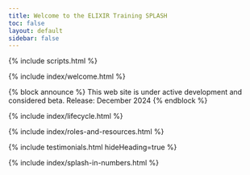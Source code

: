 ```yaml
---
title: Welcome to the ELIXIR Training SPLASH
toc: false
layout: default
sidebar: false
---
```


{% include scripts.html %}

{% include index/welcome.html %}

{% block announce %}
This web site is under active development and considered beta. Release: December 2024
{% endblock %}

{% include index/lifecycle.html %}

{% include index/roles-and-resources.html %}

<div class="row mb-5 py-5">
    <div class="col">
        {% include testimonials.html hideHeading=true %}
    </div>
</div>

{% include index/splash-in-numbers.html %}

